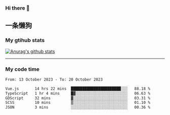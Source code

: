 ### Hi there 👋

## 一条懒狗
<!--
**kiss-me-quickly/kiss-me-quickly** is a ✨ _special_ ✨ repository because its `README.md` (this file) appears on your GitHub profile.

Here are some ideas to get you started:

- 🔭 I’m currently working on ...
- 🌱 I’m currently learning ...
- 👯 I’m looking to collaborate on ...
- 🤔 I’m looking for help with ...
- 💬 Ask me about ...
- 📫 How to reach me: ...
- 😄 Pronouns: ...
- ⚡ Fun fact: ...
-->


### My gtihub stats

[![Anurag's github stats](https://github-readme-stats.vercel.app/api?username=kiss-me-quickly)](https://github.com/anuraghazra/github-readme-stats)

***

### My code time

<!--START_SECTION:waka-->

```txt
From: 13 October 2023 - To: 20 October 2023

Vue.js       14 hrs 22 mins  ██████████████████████░░░   88.18 %
TypeScript   1 hr 4 mins     █▓░░░░░░░░░░░░░░░░░░░░░░░   06.63 %
GDScript     32 mins         ▓░░░░░░░░░░░░░░░░░░░░░░░░   03.31 %
SCSS         10 mins         ▒░░░░░░░░░░░░░░░░░░░░░░░░   01.10 %
JSON         3 mins          ░░░░░░░░░░░░░░░░░░░░░░░░░   00.36 %
```

<!--END_SECTION:waka-->
